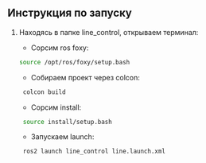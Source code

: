 ## Инструкция по запуску

1. Находясь в папке line_control, открываем терминал:
   
   - Сорсим ros foxy:
   ```bash
   source /opt/ros/foxy/setup.bash
   ```
   - Собираем проект через colcon:
   ```bash
    colcon build
   ```
   - Сорсим install:
   ```bash
    source install/setup.bash
   ```
   - Запускаем launch:
   ```bash
    ros2 launch line_control line.launch.xml
   ```
